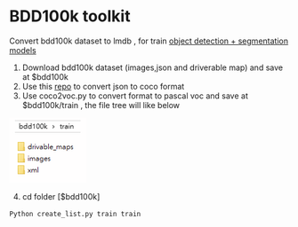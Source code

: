 # BDD100k toolkit

Convert bdd100k dataset to lmdb , for train [object detection + segmentation models](https://github.com/eric612/MobileNet-YOLO)

1. Download bdd100k dataset (images,json and driverable map) and save at $bdd100k
2. Use this [repo](https://github.com/ucbdrive/bdd-data) to convert json to coco format
3. Use coco2voc.py to convert format to pascal voc and save at $bdd100k/train , the file tree will like below 

![alt](example.png)

4. cd folder [$bdd100k] 
```
Python create_list.py train train
```
